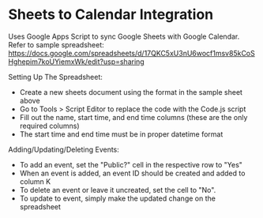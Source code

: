 # Sheets to Calendar Integration

Uses Google Apps Script to sync Google Sheets with Google Calendar.
Refer to sample spreadsheet: https://docs.google.com/spreadsheets/d/17QKC5xU3nU6wocf1msv85kCoSHghepim7koUYiemxWk/edit?usp=sharing

Setting Up The Spreadsheet:
- Create a new sheets document using the format in the sample sheet above
- Go to Tools > Script Editor to replace the code with the Code.js script
- Fill out the name, start time, and end time columns (these are the only required columns)
- The start time and end time must be in proper datetime format

Adding/Updating/Deleting Events:
- To add an event, set the "Public?" cell in the respective row to "Yes"
- When an event is added, an event ID should be created and added to column K
- To delete an event or leave it uncreated, set the cell to "No". 
- To update to event, simply make the updated change on the spreadsheet


